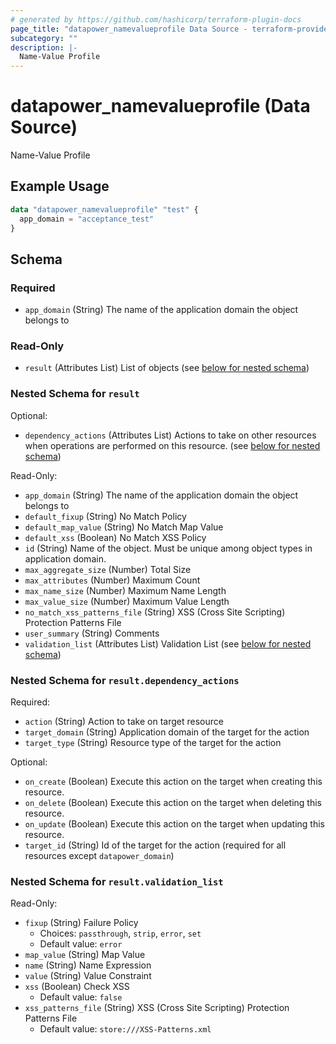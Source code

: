 ```yaml
---
# generated by https://github.com/hashicorp/terraform-plugin-docs
page_title: "datapower_namevalueprofile Data Source - terraform-provider-datapower"
subcategory: ""
description: |-
  Name-Value Profile
---
```


# datapower_namevalueprofile (Data Source)

Name-Value Profile

## Example Usage

```terraform
data "datapower_namevalueprofile" "test" {
  app_domain = "acceptance_test"
}
```

<!-- schema generated by tfplugindocs -->
## Schema

### Required

- `app_domain` (String) The name of the application domain the object belongs to

### Read-Only

- `result` (Attributes List) List of objects (see [below for nested schema](#nestedatt--result))

<a id="nestedatt--result"></a>
### Nested Schema for `result`

Optional:

- `dependency_actions` (Attributes List) Actions to take on other resources when operations are performed on this resource. (see [below for nested schema](#nestedatt--result--dependency_actions))

Read-Only:

- `app_domain` (String) The name of the application domain the object belongs to
- `default_fixup` (String) No Match Policy
- `default_map_value` (String) No Match Map Value
- `default_xss` (Boolean) No Match XSS Policy
- `id` (String) Name of the object. Must be unique among object types in application domain.
- `max_aggregate_size` (Number) Total Size
- `max_attributes` (Number) Maximum Count
- `max_name_size` (Number) Maximum Name Length
- `max_value_size` (Number) Maximum Value Length
- `no_match_xss_patterns_file` (String) XSS (Cross Site Scripting) Protection Patterns File
- `user_summary` (String) Comments
- `validation_list` (Attributes List) Validation List (see [below for nested schema](#nestedatt--result--validation_list))

<a id="nestedatt--result--dependency_actions"></a>
### Nested Schema for `result.dependency_actions`

Required:

- `action` (String) Action to take on target resource
- `target_domain` (String) Application domain of the target for the action
- `target_type` (String) Resource type of the target for the action

Optional:

- `on_create` (Boolean) Execute this action on the target when creating this resource.
- `on_delete` (Boolean) Execute this action on the target when deleting this resource.
- `on_update` (Boolean) Execute this action on the target when updating this resource.
- `target_id` (String) Id of the target for the action (required for all resources except `datapower_domain`)


<a id="nestedatt--result--validation_list"></a>
### Nested Schema for `result.validation_list`

Read-Only:

- `fixup` (String) Failure Policy
  - Choices: `passthrough`, `strip`, `error`, `set`
  - Default value: `error`
- `map_value` (String) Map Value
- `name` (String) Name Expression
- `value` (String) Value Constraint
- `xss` (Boolean) Check XSS
  - Default value: `false`
- `xss_patterns_file` (String) XSS (Cross Site Scripting) Protection Patterns File
  - Default value: `store:///XSS-Patterns.xml`
